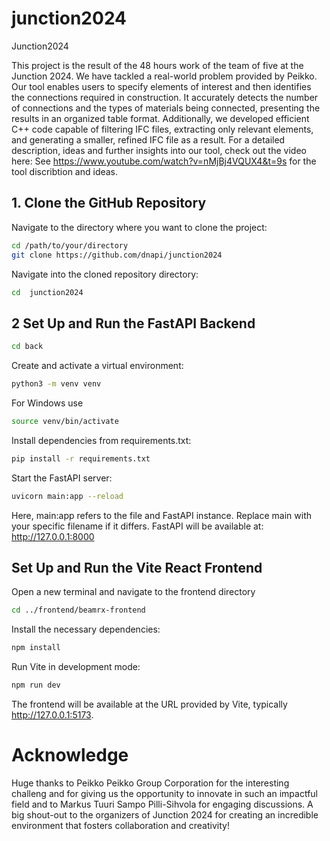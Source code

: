 # junction2024
Junction2024


This project is the result of the 48 hours work of the team of five
at the Junction 2024. We have tackled a real-world problem provided by Peikko. Our tool enables users to specify elements of interest and then identifies the connections required in construction. It accurately detects the number of connections and the types of materials being connected, presenting the results in an organized table format. Additionally, we developed efficient C++ code capable of filtering IFC files, extracting only relevant elements, and generating a smaller, refined IFC file as a result.
For a detailed description, ideas and further insights into our tool, check out the video here:
See https://www.youtube.com/watch?v=nMjBj4VQUX4&t=9s for the tool discribtion and ideas.


## 1. Clone the GitHub Repository

Navigate to the directory where you want to clone the project:

```bash
cd /path/to/your/directory
git clone https://github.com/dnapi/junction2024
```

Navigate into the cloned repository directory:

```bash
cd  junction2024
```

## 2 Set Up and Run the FastAPI Backend
```bash
cd back
```

Create and activate a virtual environment:
```bash
python3 -m venv venv
```
For Windows use
```bash
source venv/bin/activate 
```

Install dependencies from requirements.txt:
```bash
pip install -r requirements.txt
```
Start the FastAPI server:
```bash
uvicorn main:app --reload
```
Here, main:app refers to the file and FastAPI instance. Replace main with your specific filename if it differs.
FastAPI will be available at: http://127.0.0.1:8000

## Set Up and Run the Vite React Frontend
Open a new terminal and navigate to the frontend directory 
```bash
cd ../frontend/beamrx-frontend
```
Install the necessary dependencies:
```bash
npm install
```
Run Vite in development mode:

```bash
npm run dev
```
The frontend will be available at the URL provided by Vite, typically http://127.0.0.1:5173.


# Acknowledge
Huge thanks to Peikko Peikko Group Corporation for the interesting challeng and for giving us the opportunity to innovate in such an impactful field and to Markus Tuuri Sampo Pilli-Sihvola for engaging discussions.
A big shout-out to the organizers of Junction 2024 
for creating an incredible environment that fosters collaboration and creativity!




